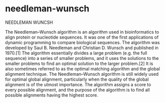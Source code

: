 # needleman-wunsch

  NEEDLEMAN WUNCSH
  
  The Needleman–Wunsch algorithm is an algorithm used in bioinformatics to align protein or nucleotide sequences. It was one of the first applications of dynamic programming to compare biological sequences. The algorithm was developed by Saul B. Needleman and Christian D. Wunsch and published in 1970.[1] The algorithm essentially divides a large problem (e.g. the full sequence) into a series of smaller problems, and it uses the solutions to the smaller problems to find an optimal solution to the larger problem.[2] It is also sometimes referred to as the optimal matching algorithm and the global alignment technique. The Needleman–Wunsch algorithm is still widely used for optimal global alignment, particularly when the quality of the global alignment is of the utmost importance. The algorithm assigns a score to every possible alignment, and the purpose of the algorithm is to find all possible alignments having the highest score.
